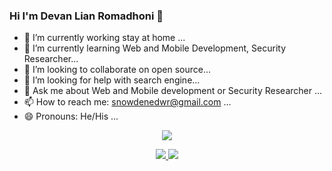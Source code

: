 ### Hi I'm Devan Lian Romadhoni 👋


- 🔭 I’m currently working stay at home ...
- 🌱 I’m currently learning Web and Mobile Development, Security Researcher...
- 👯 I’m looking to collaborate on open source...
- 🤔 I’m looking for help with search engine...
- 💬 Ask me about Web and Mobile development or Security Researcher ...
- 📫 How to reach me: snowdenedwr@gmail.com ...
- 😄 Pronouns: He/His ...
<p align="center">
</p>
<p align="center">
</p>
<p align="center"><img src="https://img.shields.io/badge/Version-2.0-brightgreen"></p>
<p align="center">
  <a href="https://github.com/haimaslian/">
    <img src="https://img.shields.io/github/followers/haimaslian?label=Follow&style=social">
  </a>
  <a href="https://github.com/haimaslian/gramosint/stargazers">
    <img src="https://img.shields.io/github/stars/haimaslian/gramosint?style=social">
  </a>
</p>
